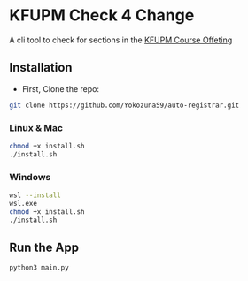 # KFUPM Check 4 Change

A cli tool to check for sections in the [KFUPM Course Offeting]("https://registrar.kfupm.edu.sa/courses-classes/course-offering/")

## Installation

- First, Clone the repo:

```bash
git clone https://github.com/Yokozuna59/auto-registrar.git
```

### Linux & Mac

```bash
chmod +x install.sh
./install.sh
```

### Windows

```bash
wsl --install
wsl.exe
chmod +x install.sh
./install.sh
```

## Run the App

```bash
python3 main.py
```
